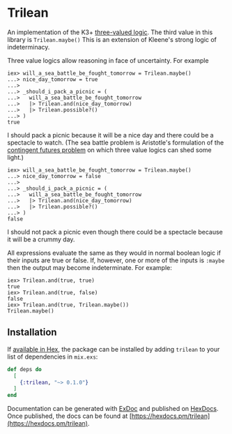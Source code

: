 # Trilean

An implementation of the K3+ [three-valued logic](https://en.wikipedia.org/wiki/Three-valued_logic). The third value in this library is `Trilean.maybe()` This is an extension of Kleene's strong logic of indeterminacy.

Three value logics allow reasoning in face of uncertainty. For example

```
iex> will_a_sea_battle_be_fought_tomorrow = Trilean.maybe()
...> nice_day_tomorrow = true
...>
...> _should_i_pack_a_picnic = (
...>   will_a_sea_battle_be_fought_tomorrow
...>   |> Trilean.and(nice_day_tomorrow)
...>   |> Trilean.possible?()
...> )
true
```
I should pack a picnic because it will be a nice day and there could be a spectacle to watch. (The sea battle problem is Aristotle's formulation of the [contingent futures problem](https://en.wikipedia.org/wiki/Problem_of_future_contingents) on which three value logics can shed some light.)

```
iex> will_a_sea_battle_be_fought_tomorrow = Trilean.maybe()
...> nice_day_tomorrow = false
...>
...> _should_i_pack_a_picnic = (
...>   will_a_sea_battle_be_fought_tomorrow
...>   |> Trilean.and(nice_day_tomorrow)
...>   |> Trilean.possible?()
...> )
false
```
I should not pack a picnic even though there could be a spectacle because it will be a crummy day.

All expressions evaluate the same as they would in normal boolean logic if their inputs are true or false. If, however, one or more of the inputs is `:maybe` then the output may become indeterminate. For example:

```
iex> Trilean.and(true, true)
true
iex> Trilean.and(true, false)
false
iex> Trilean.and(true, Trilean.maybe())
Trilean.maybe()
```


## Installation

If [available in Hex](https://hex.pm/docs/publish), the package can be installed
by adding `trilean` to your list of dependencies in `mix.exs`:

```elixir
def deps do
  [
    {:trilean, "~> 0.1.0"}
  ]
end
```

Documentation can be generated with [ExDoc](https://github.com/elixir-lang/ex_doc)
and published on [HexDocs](https://hexdocs.pm). Once published, the docs can
be found at [https://hexdocs.pm/trilean](https://hexdocs.pm/trilean).

